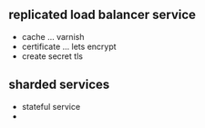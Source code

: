 ## replicated load balancer service
- cache ... varnish
- certificate ... lets encrypt
- create secret tls 

## sharded services
- stateful service
- 
